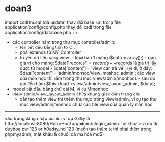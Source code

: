 # doan3
import csdl thi.sql (đã update)
thay đổi base_url trong file application/config/config.php
thay đổi csdl trong file application/config/database.php
++
- các controller nằm trong thư mục controller/admin:
    + tên bắt đầu bằng tiền tố C..
    + phải extends từ MY_Controller
    + truyền dữ liệu sang view: - khai báo 1 mảng ($data = array();)
                                - gán giá trị cho mảng: $data['records'] = $records --$records là giá trị lấy được từ model
                                - $data['content'] = 'view cần trả về'; (ví dụ ở đây: $data['content'] = 'admin/monhoc/view_monhoc_admin';
                                các view của môn học thì nằm trong thư mục view/admin/monhoc).
                                - sau đó gọi đến hàm $this->load->view('admin/view_layout_admin', $data);-
- model bắt đầu bằng chữ cái M, ví dụ Mmonhoc
- view admin/view_layout_admin chứa khung giao diện trang chủ
  + cần tạo thêm view thì thêm thư mục trong view/admin, ví dụ tạo thư mục view/admin/monhoc chứa các file view của quản lý môn học
----------------
vào trang đăng nhập admin: ví dụ ở đây là http://localhost:8080/HoTroHocTap/admin/clogin_admin.
tài khoản: ví dụ tk: duyhoa   pw: 123 or h0aday_nd 123 (muốn tạo thêm tk thì phải thêm trong phpmyadmin, mật khẩu là chuỗi đã mã hóa md5)
                
